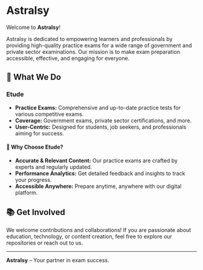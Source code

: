 # Astralsy

Welcome to **Astralsy**!

Astralsy is dedicated to empowering learners and professionals by providing high-quality practice exams for a wide range of government and private sector examinations. Our mission is to make exam preparation accessible, effective, and engaging for everyone.

## 🚀 What We Do

### Etude

- **Practice Exams:** Comprehensive and up-to-date practice tests for various competitive exams.
- **Coverage:** Government exams, private sector certifications, and more.
- **User-Centric:** Designed for students, job seekers, and professionals aiming for success.

#### 🌟 Why Choose Etude?

- **Accurate & Relevant Content:** Our practice exams are crafted by experts and regularly updated.
- **Performance Analytics:** Get detailed feedback and insights to track your progress.
- **Accessible Anywhere:** Prepare anytime, anywhere with our digital platform.

## 📚 Get Involved

We welcome contributions and collaborations! If you are passionate about education, technology, or content creation, feel free to explore our repositories or reach out to us.

---

**Astralsy** – Your partner in exam success.
